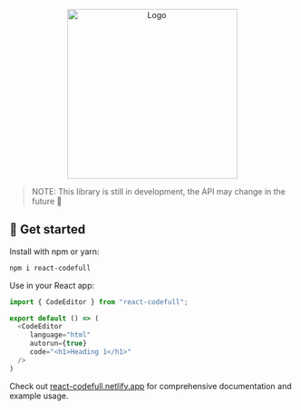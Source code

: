<p align="center">
    <img width="300" alt="Logo" src="./logo.png">
</p>

> NOTE: This library is still in development, the API may change in the future 🚧

## 👋 Get started

Install with npm or yarn:
```bash
npm i react-codefull
```

Use in your React app:
```typescript jsx
import { CodeEditor } from "react-codefull";

export default () => (
  <CodeEditor
     language="html"
     autorun={true}
     code="<h1>Heading 1</h1>"
  />
)
```
Check out [react-codefull.netlify.app](https://react-codefull.netlify.app) for comprehensive documentation and example usage.
